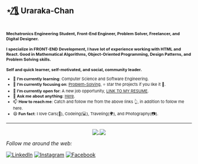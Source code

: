 ## ⋆˚🌺⃤ Uraraka-Chan
<div align=center>
    <div align=left style="font-size:11px;">
        <br>
        <p>
            <strong>
                Mechatronics Engineering Student, Front-End Engineer, Problem Solver, Freelancer, and Digital Designer.<br><br>
                I specialize in FRONT-END Development, I have lot of experience working with HTML and React. Good in Mathematical Algorithms, Object-Oriented Programming, Design Patterns, and Problem Solving skills.<br><br>
                Self and quick learner, self-motivated, and social, community leader.
            </strong>
        </p>
        <ul>
            <li>🌱 <b>I’m currently learning</b>: Computer Science and Software Engineering.</li>
            <li>🎯 <b>I’m currently focusing on</b>: <a href="https://ahmedfathydev.github.io/Problem-Solving/">Problem-Solving</a>, ⭐️ star the projects if you like it 🤩.</li>
            <li>🤔 <b>I’m currently open for</b>: A new job opportunity, <a href="https://flowcv.io/resume/feedback/lMhKFXfgJjf8">LINK TO MY RESUME</a>.</li>
            <li>💬 <b>Ask me about anything</b>: <a href="https://github.com/ahmedfathydev/uraraka-chan/issues">Here</a>.</li>
            <li>📫 <b>How to reach me</b>: Catch and follow me from the above links 👆, in addition to follow me here.</li>
            <li>😄 <b>Fun fact</b>: I love Cars(🚗), Codeing(💻), Traveling(🌍), and Photography(📷).</li>
        </ul>
    </div>
</div>

------

<div align=center>
    <a href="https://github.com/Uraraka-Chan/github-readme-stats">
    <img align="center" height:"300" src="https://github-readme-stats.vercel.app/api/top-langs/?username=Uraraka-Chan&theme=radical&layout=compact&border_radius=25&hide_border=true" />
    </a>
    <a href="https://github.com/Uraraka-Chan/github-readme-stats">
        <img align="center" height:"300" src="https://github-readme-stats.vercel.app/api?username=Uraraka-Chan&show_icons=true&theme=radical&border_radius=25&hide_border=true" />
    </a>
</div>


<i>Follow me around the web:</i><br>


<a href="https://www.linkedin.com/in/jorge-garcia-6a8210229/" target="_blank"><img src="https://img.shields.io/badge/LinkedIn-%230077B5.svg?&style=flat-square&logo=linkedin&logoColor=white" alt="LinkedIn"></a>
<a href="https://www.instagram.com/jorgydev" target="_blank"><img src="https://img.shields.io/badge/Instagram-%23E4405F.svg?&style=flat-square&logo=instagram&logoColor=white" alt="Instagram"></a>
<a href="https://www.facebook.com/jorgeadolfo.garciagarcia/" target="_blank"><img src="https://img.shields.io/badge/Facebook-%231877F2.svg?&style=flat-square&logo=facebook&logoColor=white" alt="Facebook"></a>
